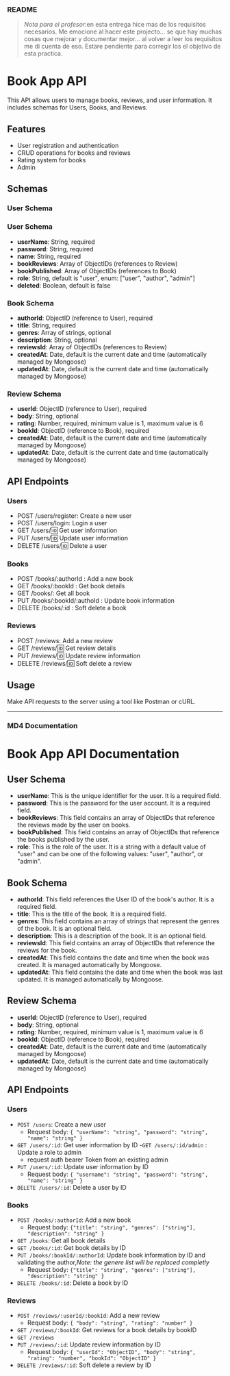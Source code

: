 ### README
> *Nota para el profesor*:en esta entrega hice mas de los requisitos necesarios. Me emocione al hacer este projecto... se que hay muchas cosas que mejorar y documentar mejor... al volver a leer los requisitos me di cuenta de eso. Estare pendiente para corregir los el objetivo de esta practica.  
# Book App API

This API allows users to manage books, reviews, and user information. It includes schemas for Users, Books, and Reviews.

## Features

- User registration and authentication
- CRUD operations for books and reviews
- Rating system for books
- Admin

## Schemas

### User Schema

### User Schema

- **userName**: String, required
- **password**: String, required
- **name**: String, required
- **bookReviews**: Array of ObjectIDs (references to Review)
- **bookPublished**: Array of ObjectIDs (references to Book)
- **role**: String, default is "user", enum: ["user", "author", "admin"]
- **deleted**: Boolean, default is false

### Book Schema

- **authorId**: ObjectID (reference to User), required
- **title**: String, required
- **genres**: Array of strings, optional
- **description**: String, optional
- **reviewsId**: Array of ObjectIDs (references to Review)
- **createdAt**: Date, default is the current date and time (automatically managed by Mongoose)
- **updatedAt**: Date, default is the current date and time (automatically managed by Mongoose)


### Review Schema

- **userId**: ObjectID (reference to User), required
- **body**: String, optional
- **rating**: Number, required, minimum value is 1, maximum value is 6
- **bookId**: ObjectID (reference to Book), required
- **createdAt**: Date, default is the current date and time (automatically managed by Mongoose)
- **updatedAt**: Date, default is the current date and time (automatically managed by Mongoose)

## API Endpoints

### Users

- POST /users/register: Create a new user
- POST /users/login: Login a user
- GET /users/:id: Get user information
- PUT /users/:id: Update user information
- DELETE /users/:id: Delete a user

### Books

- POST /books/:authorId : Add a new book
- GET /books/:bookId : Get book details 
- GET /books/: Get all book
- PUT /books/:bookId/:authoId : Update book information
- DELETE /books/:id : Soft delete a book

### Reviews

- POST /reviews: Add a new review
- GET /reviews/:id: Get review details
- PUT /reviews/:id: Update review information
- DELETE /reviews/:id: Soft delete a review


## Usage

Make API requests to the server using a tool like Postman or cURL.

---

### MD4 Documentation

# Book App API Documentation

## User Schema

- **userName**: This is the unique identifier for the user. It is a required field.
- **password**: This is the password for the user account. It is a required field.
- **bookReviews**: This field contains an array of ObjectIDs that reference the reviews made by the user on books.
- **bookPublished**: This field contains an array of ObjectIDs that reference the books published by the user.
- **role**: This is the role of the user. It is a string with a default value of "user" and can be one of the following values: "user", "author", or "admin".

## Book Schema

- **authorId**: This field references the User ID of the book's author. It is a required field.
- **title**: This is the title of the book. It is a required field.
- **genres**: This field contains an array of strings that represent the genres of the book. It is an optional field.
- **description**: This is a description of the book. It is an optional field.
- **reviewsId**: This field contains an array of ObjectIDs that reference the reviews for the book.
- **createdAt**: This field contains the date and time when the book was created. It is managed automatically by Mongoose.
- **updatedAt**: This field contains the date and time when the book was last updated. It is managed automatically by Mongoose.

## Review Schema

- **userId**: ObjectID (reference to User), required
- **body**: String, optional
- **rating**: Number, required, minimum value is 1, maximum value is 6
- **bookId**: ObjectID (reference to Book), required
- **createdAt**: Date, default is the current date and time (automatically managed by Mongoose)
- **updatedAt**: Date, default is the current date and time (automatically managed by Mongoose)

## API Endpoints

### Users

- `POST /users`: Create a new user
  - Request body: `{ "userName": "string", "password": "string", "name": "string" }`
- `GET /users/:id`: Get user information by ID
-`GET /users/:id/admin` : Update a role to admin 
  - request auth bearer Token from an existing admin
- `PUT /users/:id`: Update user information by ID
  - Request body: `{ "username": "string", "password": "string", "name": "string" }`
- `DELETE /users/:id`: Delete a user by ID

### Books

- `POST /books/:authorId`: Add a new book
  - Request body: `{"title": "string", "genres": ["string"], "description": "string" }`
- `GET /books`: Get all book details 
- `GET /books/:id`: Get book details by ID
- `PUT /books/:bookId/:authorId`: Update book information by ID and validating the author,*Note: the genere list will be replaced completly*
  - Request body: `{"title": "string", "genres": ["string"], "description": "string" }`
- `DELETE /books/:id`: Delete a book by ID

### Reviews

- `POST /reviews/:userId/:bookId`: Add a new review
  - Request body: `{ "body": "string", "rating": "number" }`
- `GET /reviews/:bookId`: Get reviews for a book details by bookID
- `GET /reviews`
- `PUT /reviews/:id`: Update review information by ID
  - Request body: `{ "userId": "ObjectID", "body": "string", "rating": "number", "bookId": "ObjectID" }`
- `DELETE /reviews/:id`: Soft delete a review by ID
